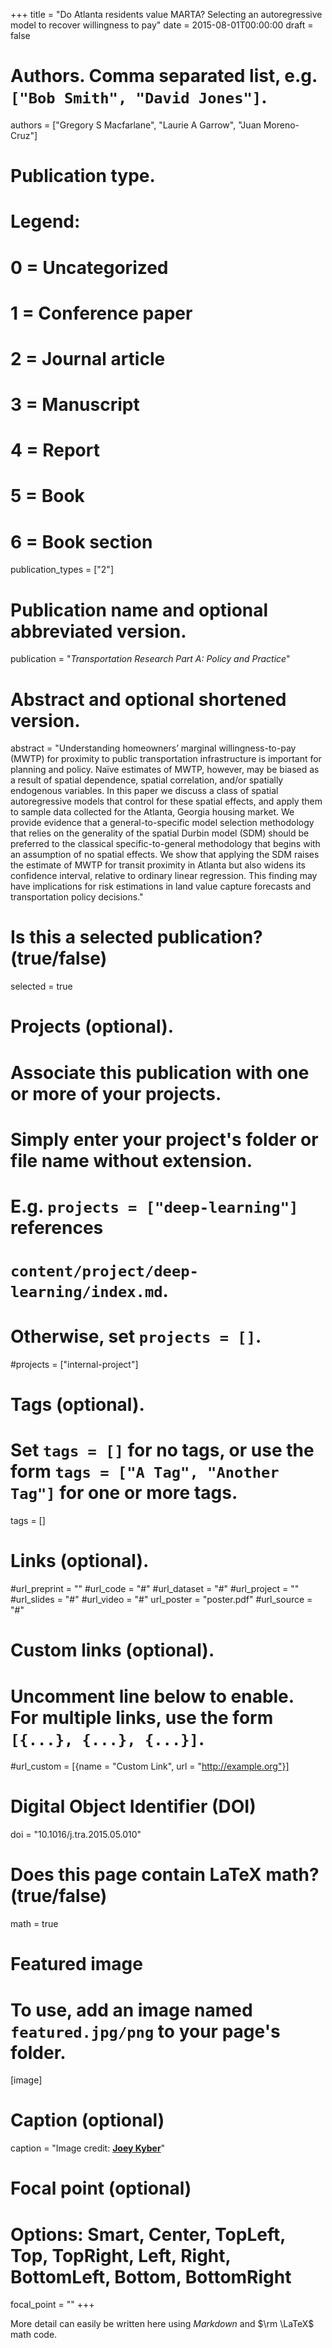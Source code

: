 +++
title = "Do Atlanta residents value MARTA? Selecting an autoregressive model to recover willingness to pay"
date = 2015-08-01T00:00:00
draft = false

# Authors. Comma separated list, e.g. `["Bob Smith", "David Jones"]`.
authors = ["Gregory S Macfarlane", "Laurie A Garrow", "Juan Moreno-Cruz"]

# Publication type.
# Legend:
# 0 = Uncategorized
# 1 = Conference paper
# 2 = Journal article
# 3 = Manuscript
# 4 = Report
# 5 = Book
# 6 = Book section
publication_types = ["2"]

# Publication name and optional abbreviated version.
publication = "*Transportation Research Part A: Policy and Practice*"

# Abstract and optional shortened version.
abstract = "Understanding homeowners’ marginal willingness-to-pay (MWTP) for proximity to public transportation infrastructure is important for planning and policy. Naïve estimates of MWTP, however, may be biased as a result of spatial dependence, spatial correlation, and/or spatially endogenous variables. In this paper we discuss a class of spatial autoregressive models that control for these spatial effects, and apply them to sample data collected for the Atlanta, Georgia housing market. We provide evidence that a general-to-specific model selection methodology that relies on the generality of the spatial Durbin model (SDM) should be preferred to the classical specific-to-general methodology that begins with an assumption of no spatial effects. We show that applying the SDM raises the estimate of MWTP for transit proximity in Atlanta but also widens its confidence interval, relative to ordinary linear regression. This finding may have implications for risk estimations in land value capture forecasts and transportation policy decisions."

# Is this a selected publication? (true/false)
selected = true

# Projects (optional).
#   Associate this publication with one or more of your projects.
#   Simply enter your project's folder or file name without extension.
#   E.g. `projects = ["deep-learning"]` references
#   `content/project/deep-learning/index.md`.
#   Otherwise, set `projects = []`.
#projects = ["internal-project"]

# Tags (optional).
#   Set `tags = []` for no tags, or use the form `tags = ["A Tag", "Another Tag"]` for one or more tags.
tags = []

# Links (optional).
#url_preprint = ""
#url_code = "#"
#url_dataset = "#"
#url_project = ""
#url_slides = "#"
#url_video = "#"
url_poster = "poster.pdf"
#url_source = "#"

# Custom links (optional).
#   Uncomment line below to enable. For multiple links, use the form `[{...}, {...}, {...}]`.
#url_custom = [{name = "Custom Link", url = "http://example.org"}]

# Digital Object Identifier (DOI)
doi = "10.1016/j.tra.2015.05.010"

# Does this page contain LaTeX math? (true/false)
math = true

# Featured image
# To use, add an image named `featured.jpg/png` to your page's folder.
[image]
  # Caption (optional)
  caption = "Image credit: [**Joey Kyber**](https://unsplash.com/photos/Pihl8kTtX-s)"

  # Focal point (optional)
  # Options: Smart, Center, TopLeft, Top, TopRight, Left, Right, BottomLeft, Bottom, BottomRight
  focal_point = ""
+++

More detail can easily be written here using *Markdown* and $\rm \LaTeX$ math code.
